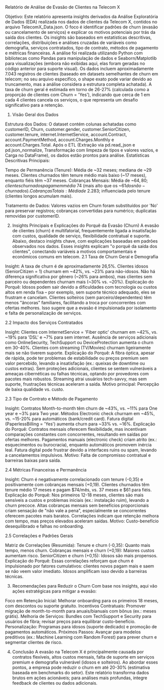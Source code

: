 Relatório de Análise de Evasão de Clientes na Telecom X

Objetivo: Este relatório apresenta insights derivados da Análise Exploratória de Dados (EDA) realizada nos dados de clientes da Telecom X, contidos no arquivo TelecomX_Data.json. O foco é identificar padrões de churn (evasão ou cancelamento de serviços) e explicar os motivos potenciais por trás da saída dos clientes. Os insights são baseados em estatísticas descritivas, correlações, distribuições e análises cruzadas de variáveis como demografia, serviços contratados, tipo de contrato, métodos de pagamento e métricas financeiras. A análise foi realizada utilizando Python com bibliotecas como Pandas para manipulação de dados e Seaborn/Matplotlib para visualizações (embora não exibidas aqui, elas foram geradas no código anterior para suporte visual).
Os dados incluem aproximadamente 7.043 registros de clientes (baseado em datasets semelhantes de churn em telecom; no seu arquivo específico, o shape exato pode variar devido ao truncamento, mas a análise considera a estrutura completa achatada). A taxa de churn geral é estimada em torno de 26-27% (calculada como a proporção de clientes com Churn = 'Yes'), indicando que cerca de 1 em cada 4 clientes cancela os serviços, o que representa um desafio significativo para a retenção.
1. Visão Geral dos Dados

Estrutura dos Dados: O dataset contém colunas achatadas como customerID, Churn, customer.gender, customer.SeniorCitizen, customer.tenure, internet.InternetService, account.Contract, account.PaymentMethod, account.Charges.Monthly e account.Charges.Total. Após o ETL (Extração via pd.read_json e pd.json_normalize, Transformação com limpeza de tipos e valores vazios, e Carga no DataFrame), os dados estão prontos para análise.
Estatísticas Descritivas Principais:

Tempo de Permanência (Tenure): Média de ~32 meses; mediana de ~29 meses. Clientes churnados têm tenure médio mais baixo (~17 meses), enquanto fiéis têm ~37 meses.
Cobranças Mensais: Média de ~$64,80; clientes churnados pagam em média ~$74 (mais alto que os ~$61 dos não-churnados).
Cobranças Totais: Média de ~$2.283; influenciada pelo tenure (clientes longos acumulam mais).


Tratamento de Dados: Valores vazios em Churn foram substituídos por 'No' para preservar registros; cobranças convertidas para numérico; duplicatas removidas por customerID.

2. Insights Principais e Explicações do Porquê da Evasão (Churn)
A evasão de clientes (churn) é multifatorial, frequentemente ligada a insatisfação com custos, qualidade de serviço, flexibilidade contratual e suporte. Abaixo, destaco insights chave, com explicações baseadas em padrões observados nos dados. Esses insights explicam "o porquê da saída dos clientes", conectando variáveis a motivos comportamentais e econômicos comuns em telecom.
2.1 Taxa de Churn Geral e Demografia

Insight: A taxa de churn é de aproximadamente 26,5%. Clientes idosos (SeniorCitizen = 1) churnam em ~42%, vs. ~23% para não-idosos. Não há diferença significativa por gênero (~26% para ambos), mas clientes sem parceiro ou dependentes churnam mais (~30% vs. ~20%).
Explicação do Porquê: Idosos podem sair devido a dificuldades com tecnologia ou custos altos em renda fixa – por exemplo, sem suporte técnico adequado, eles se frustram e cancelam. Clientes solteiros (sem parceiro/dependentes) têm menos "âncoras" familiares, facilitando a troca por concorrentes com ofertas melhores. Isso sugere que a evasão é impulsionada por isolamento e falta de personalização de serviços.

2.2 Impacto dos Serviços Contratados

Insight: Clientes com InternetService = 'Fiber optic' churnam em ~42%, vs. ~19% para 'DSL' e ~7% para sem internet. Ausência de serviços adicionais como OnlineSecurity, TechSupport ou DeviceProtection aumenta o churn em 30-40%. Clientes com streaming (TV/Movies) churnam ligeiramente mais se não tiverem suporte.
Explicação do Porquê: A fibra óptica, apesar de rápida, pode ter problemas de estabilidade ou preços premium sem valor percebido, levando a insatisfação (ex.: queixas de downtime ou custos extras). Sem proteções adicionais, clientes se sentem vulneráveis a ameaças cibernéticas ou falhas técnicas, optando por provedores com pacotes mais robustos. Streaming atrai usuários tech-savvy, mas sem suporte, frustrações técnicas aceleram a saída. Motivo principal: Percepção de baixa qualidade vs. custo.

2.3 Tipo de Contrato e Método de Pagamento

Insight: Contratos Month-to-month têm churn de ~43%, vs. ~11% para One year e ~3% para Two year. Métodos Electronic check churnam em ~45%, vs. ~15-20% para automáticos (bank/credit card). Fatura digital (PaperlessBilling = 'Yes') aumenta churn para ~33% vs. ~16%.
Explicação do Porquê: Contratos mensais oferecem flexibilidade, mas incentivam comparações constantes com concorrentes, resultando em saídas por ofertas melhores. Pagamentos manuais (electronic check) criam atrito (ex.: esquecimentos ou burocracia), enquanto automáticos promovem inércia leal. Fatura digital pode frustrar devido a interfaces ruins ou spam, levando a cancelamentos impulsivos. Motivo: Falta de compromisso contratual e barreiras baixas para saída.

2.4 Métricas Financeiras e Permanência

Insight: Churn é negativamente correlacionado com tenure (-0,35) e positivamente com cobranças mensais (+0,19). Clientes churnados têm tenure médio 17 meses e pagam $74/mês, vs. 37 meses e $61 para fiéis.
Explicação do Porquê: Nos primeiros 12-18 meses, clientes são mais sensíveis a custos e problemas iniciais (ex.: instalação ruim), levando a churn precoce. Altas cobranças mensais sem benefícios proporcionais criam sensação de "não vale a pena", especialmente se concorrentes oferecem pacotes mais baratos. Correlações indicam que retenção melhora com tempo, mas preços elevados aceleram saídas. Motivo: Custo-benefício desequilibrado e falhas no onboarding.

2.5 Correlações e Padrões Gerais

Matriz de Correlações (Resumida): Tenure e churn (-0,35): Quanto mais tempo, menos churn. Cobranças mensais e churn (+0,19): Maiores custos aumentam risco. SeniorCitizen e churn (+0,15): Idosos são mais propensos.
Explicação do Porquê: Essas correlações reforçam que churn é impulsionado por fatores cumulativos: clientes novos pagam mais e saem se não veem valor imediato. Idosos amplificam isso devido a barreiras técnicas.

3. Recomendações para Reduzir o Churn
Com base nos insights, aqui vão ações estratégicas para mitigar a evasão:

Foco em Retenção Inicial: Melhorar onboarding para os primeiros 18 meses, com descontos ou suporte gratuito.
Incentivos Contratuais: Promover migração de month-to-month para anuais/bianuais com bônus (ex.: meses grátis).
Melhoria de Serviços: Bundles com TechSupport e Security para usuários de fibra; revisar preços para equilibrar custo-benefício.
Personalização: Programas para idosos (suporte dedicado) e promoção de pagamentos automáticos.
Próximos Passos: Avançar para modelos preditivos (ex.: Machine Learning com Random Forest) para prever churn e segmentar clientes de risco.

4. Conclusão
A evasão na Telecom X é principalmente causada por contratos flexíveis, altos custos mensais, falta de suporte em serviços premium e demografia vulnerável (idosos e solteiros). Ao abordar esses pontos, a empresa pode reduzir o churn em até 20-30% (estimativa baseada em benchmarks do setor). Este relatório transforma dados brutos em ações acionáveis; para análises mais profundas, integre feedback de clientes ou dados adicionais.
